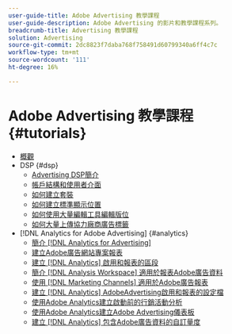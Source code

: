 ```yaml
---
user-guide-title: Adobe Advertising 教學課程
user-guide-description: Adobe Advertising 的影片和教學課程系列。
breadcrumb-title: Advertising 教學課程
solution: Advertising
source-git-commit: 2dc8823f7daba768f758491d60799340a6ff4c7c
workflow-type: tm+mt
source-wordcount: '111'
ht-degree: 16%

---
```



# Adobe Advertising 教學課程 {#tutorials}

+ [概觀](overview.md)
+ DSP {#dsp}
   + [Advertising DSP簡介](/help/dsp/intro.md)
   + [帳戶結構和使用者介面](/help/dsp/ui.md)
   + [如何建立套裝](/help/dsp/package-create.md)
   + [如何建立標準顯示位置](/help/dsp/placement-create.md)
   + [如何使用大量編輯工具編輯版位](/help/dsp/bulk-edit-placement-tools.md)
   + [如何大量上傳協力廠商廣告標籤](/help/dsp/bulk-upload-third-party-ad-tags.md)
+ [!DNL Analytics for Adobe Advertising] {#analytics}
   + [簡介 [!DNL Analytics for Advertising]](/help/integrations/analytics/intro-a4adc.md)
   + [建立Adobe廣告網站專案報表](/help/integrations/analytics/analytics-site-entry-a4adc.md)
   + [建立 [!DNL Analytics] 啟用和報表的區段](/help/integrations/analytics/analytics-segments-a4adc.md)
   + [簡介 [!DNL Analysis Workspace] 適用於報表Adobe廣告資料](/help/integrations/analytics/analytics-analysis-workspace-a4adc.md)
   + [使用 [!DNL Marketing Channels] 適用於Adobe廣告報表](/help/integrations/analytics/analytics-reporting-a4adc.md)
   + [建立 [!DNL Analytics] AdobeAdvertising啟用和報表的設定檔](/help/integrations/analytics/analytics-profiles-a4adc.md)
   + [使用Adobe Analytics建立啟動前的行銷活動分析](/help/integrations/analytics/analytics-pre-launch-a4adc.md)
   + [使用Adobe Analytics建立Adobe Advertising儀表板](/help/integrations/analytics/analytics-dashboards-a4adc.md)
   + [建立 [!DNL Analytics] 包含Adobe廣告資料的自訂量度](/help/integrations/analytics/analytics-custom-metrics-a4adc.md)

<!-- Add to DSP chapter once the videos are complete:
  + [How to Create a Placement](/help/dsp/placement-create.md)
  + [Placement Targeting Capabilities](/help/dsp/placement-targeting.md)
  + [Audience Libraries and Applying Behavioral Targeting](/help/dsp/audience-libraries.md)
-->

<!-- If I move the "Analytics for Advertising chapter into a larger Integrations chapter, then I'll need to set up redirects by copying a CSV file into this repo and populating it for those legacy file names. -->